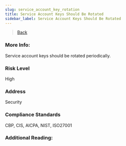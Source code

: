 ```yaml
---
slug: service_account_key_rotation
title: Service Account Keys Should Be Rotated
sidebar_label: Service Account Keys Should Be Rotated
---
```

> [Back](../../gcpiamcompliance)

### More Info:
Service account keys should be rotated periodically.

### Risk Level
High

### Address
Security

### Compliance Standards
CBP, CIS, AICPA, NIST, ISO27001

### Additional Reading:
